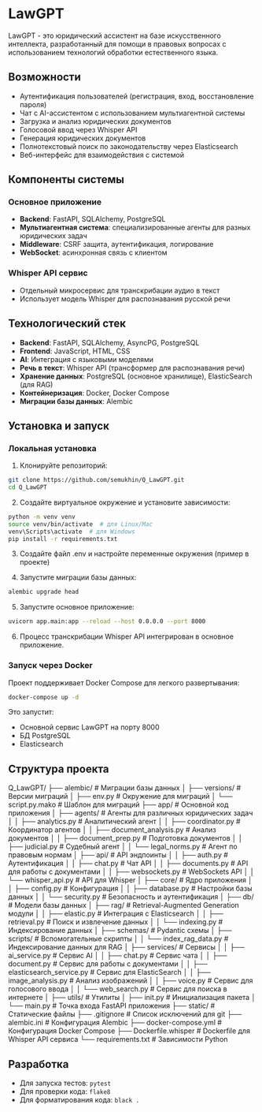 # LawGPT

LawGPT - это юридический ассистент на базе искусственного интеллекта, разработанный для помощи в правовых вопросах с использованием технологий обработки естественного языка.

## Возможности

- Аутентификация пользователей (регистрация, вход, восстановление пароля)
- Чат с AI-ассистентом с использованием мультиагентной системы
- Загрузка и анализ юридических документов
- Голосовой ввод через Whisper API
- Генерация юридических документов
- Полнотекстовый поиск по законодательству через Elasticsearch
- Веб-интерфейс для взаимодействия с системой

## Компоненты системы

### Основное приложение
- **Backend**: FastAPI, SQLAlchemy, PostgreSQL
- **Мультиагентная система**: специализированные агенты для разных юридических задач
- **Middleware**: CSRF защита, аутентификация, логирование
- **WebSocket**: асинхронная связь с клиентом

### Whisper API сервис
- Отдельный микросервис для транскрибации аудио в текст
- Использует модель Whisper для распознавания русской речи

## Технологический стек

- **Backend**: FastAPI, SQLAlchemy, AsyncPG, PostgreSQL
- **Frontend**: JavaScript, HTML, CSS
- **AI**: Интеграция с языковыми моделями
- **Речь в текст**: Whisper API (трансформер для распознавания речи)
- **Хранение данных**: PostgreSQL (основное хранилище), ElasticSearch (для RAG)
- **Контейнеризация**: Docker, Docker Compose
- **Миграции базы данных**: Alembic

## Установка и запуск

### Локальная установка

1. Клонируйте репозиторий:
```bash
git clone https://github.com/semukhin/Q_LawGPT.git
cd Q_LawGPT
```

2. Создайте виртуальное окружение и установите зависимости:
```bash
python -m venv venv
source venv/bin/activate  # для Linux/Mac
venv\Scripts\activate  # для Windows
pip install -r requirements.txt
```

3. Создайте файл .env и настройте переменные окружения (пример в проекте)

4. Запустите миграции базы данных:
```bash
alembic upgrade head
```

5. Запустите основное приложение:
```bash
uvicorn app.main:app --reload --host 0.0.0.0 --port 8000
```

6. Процесс транскрибации Whisper API интегрирован в основное приложение.

### Запуск через Docker

Проект поддерживает Docker Compose для легкого развертывания:

```bash
docker-compose up -d
```

Это запустит:
- Основной сервис LawGPT на порту 8000
- БД PostgreSQL
- Elasticsearch

## Структура проекта

Q_LawGPT/
├── alembic/ # Миграции базы данных
│ ├── versions/ # Версии миграций
│ ├── env.py # Окружение для миграций
│ └── script.py.mako # Шаблон для миграций
├── app/ # Основной код приложения
│ ├── agents/ # Агенты для различных юридических задач
│ │ ├── analytics.py # Аналитический агент
│ │ ├── coordinator.py # Координатор агентов
│ │ ├── document_analysis.py # Анализ документов
│ │ ├── document_prep.py # Подготовка документов
│ │ ├── judicial.py # Судебный агент
│ │ └── legal_norms.py # Агент по правовым нормам
│ ├── api/ # API эндпоинты
│ │ ├── auth.py # Аутентификация
│ │ ├── chat.py # Чат API
│ │ ├── documents.py # API для работы с документами
│ │ ├── websockets.py # WebSockets API
│ │ └── whisper_api.py # API для Whisper
│ ├── core/ # Ядро приложения
│ │ ├── config.py # Конфигурация
│ │ ├── database.py # Настройки базы данных
│ │ └── security.py # Безопасность и аутентификация
│ ├── db/ # Модели базы данных
│ ├── rag/ # Retrieval-Augmented Generation модули
│ │ ├── elastic.py # Интеграция с Elasticsearch
│ │ ├── retrieval.py # Поиск и извлечение данных
│ │ └── indexing.py # Индексирование данных
│ ├── schemas/ # Pydantic схемы
│ ├── scripts/ # Вспомогательные скрипты
│ │ └── index_rag_data.py # Индексирование данных для RAG
│ ├── services/ # Сервисы
│ │ ├── ai_service.py # Сервис AI
│ │ ├── chat.py # Сервис чата
│ │ ├── document.py # Сервис для работы с документами
│ │ ├── elasticsearch_service.py # Сервис для ElasticSearch
│ │ ├── image_analysis.py # Анализ изображений
│ │ ├── voice.py # Сервис для голосового ввода
│ │ └── web_search.py # Сервис для поиска в интернете
│ ├── utils/ # Утилиты
│ ├── init.py # Инициализация пакета
│ └── main.py # Точка входа FastAPI приложения
├── static/ # Статические файлы
├── .gitignore # Список исключений для git
├── alembic.ini # Конфигурация Alembic
├── docker-compose.yml # Конфигурация Docker Compose
├── Dockerfile.whisper # Dockerfile для Whisper API сервиса
└── requirements.txt # Зависимости Python


## Разработка

- Для запуска тестов: `pytest`
- Для проверки кода: `flake8`
- Для форматирования кода: `black .`
